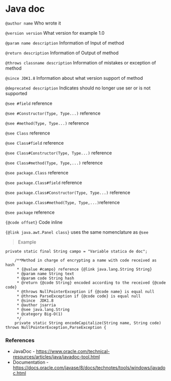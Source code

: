 # Java doc
`@author name` Who wrote it

`@version version` What version for example 1.0

`@param name description` Information of Input of method

`@return description` Information of Output of method

`@throws classname description` Information of mistakes or exception of method

`@since JDK1.8` Information about what version support of method

`@deprecated description` Indicates should no longer use ser or is not supported

`@see #field` reference

`@see #Constructor(Type, Type...)` reference

`@see #method(Type, Type...)` reference

`@see Class` reference

`@see Class#field` reference

`@see Class#Constructor(Type, Type...)` reference

`@see Class#method(Type, Type,...)` reference

`@see package.Class` reference

`@see package.Class#field` reference

`@see package.Class#Constructor(Type, Type...)` reference

`@see package.Class#method(Type, Type,...)`reference

`@see package` reference

`{@code offset}` Code inline

`{@link java.awt.Panel class}` uses the same nomenclature as `@see`

> Example


```
private static final String campo = "Variable statica de doc";	
	
	/**Method in charge of encrypting a name with code received as hash
	 * {@value #campo} reference {@link java.lang.String String}
	 * @param name String text
	 * @param code String hash
	 * @return {@code String} encoded according to the received {@code code}
	 * @throws NullPointerException if {@code name} is equal null
	 * @throws ParseException if {@code code} is equal null
	 * @since  JDK1.8
	 * @author jsarria
	 * @see java.lang.String
	 * @category Big-O(1)
	 */
	private static String encodeCapitalize(String name, String code) throws NullPointerException,ParseException {
```


### References
- JavaDoc  - https://www.oracle.com/technical-resources/articles/java/javadoc-tool.html
- Documentation - https://docs.oracle.com/javase/8/docs/technotes/tools/windows/javadoc.html



